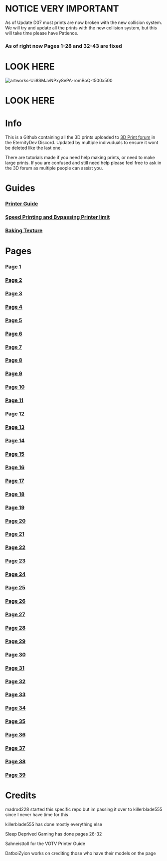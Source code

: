 # NOTICE VERY IMPORTANT
As of Update D07 most prints are now broken with the new collision system. We will try and update all the prints with the new collision system, but this will take time please have Patience.
### As of right now Pages 1-28 and 32-43 are fixed


# LOOK HERE
![artworks-Uii8SMJvNPxy8ePA-romBoQ-t500x500](https://github.com/madrod228/voicesoftheprinter/assets/9602000/93612c5d-ecf8-44c9-bb14-235805336cf2)
# LOOK HERE


# Info
This is a Github containing all the 3D prints uploaded to [3D Print forum](https://discord.com/channels/512287844258021376/1132040858343059638) in the EternityDev Discord. Updated by multiple indivuduals to ensure it wont be deleted like the last one.

There are tutorials made if you need help making prints, or need to make large prints. If you are confused and still need help please feel free to ask in the 3D forum as multiple people can assist you.
# Guides
### [Printer Guide](https://github.com/madrod228/voicesoftheprinter/blob/main/Guide-VOTV%20Printer.md)
### [Speed Printing and Bypassing Printer limit](https://github.com/madrod228/voicesoftheprinter/blob/main/Guide-Bypass%20Limit%20and%20Speedprinting.md)
### [Baking Texture](https://github.com/madrod228/voicesoftheprinter/blob/main/Guide-How%20to%20bake%20textures%20in%20Blender.md)

# Pages
### [Page 1](https://github.com/madrod228/voicesoftheprinter/blob/main/Page%20001.md)
### [Page 2](https://github.com/madrod228/voicesoftheprinter/blob/main/Page%20002.md)
### [Page 3](https://github.com/madrod228/voicesoftheprinter/blob/main/Page%20003.md)
### [Page 4](https://github.com/madrod228/voicesoftheprinter/blob/main/Page%20004.md)
### [Page 5](https://github.com/madrod228/voicesoftheprinter/blob/main/Page%20005.md)
### [Page 6](https://github.com/madrod228/voicesoftheprinter/blob/main/Page%20006.md)
### [Page 7](https://github.com/madrod228/voicesoftheprinter/blob/main/Page%20007.md)
### [Page 8](https://github.com/madrod228/voicesoftheprinter/blob/main/Page%20008.md)
### [Page 9](https://github.com/madrod228/voicesoftheprinter/blob/main/Page%20009.md)
### [Page 10](https://github.com/madrod228/voicesoftheprinter/blob/main/Page%20010.md)
### [Page 11](https://github.com/madrod228/voicesoftheprinter/blob/main/Page%20011.md)
### [Page 12](https://github.com/madrod228/voicesoftheprinter/blob/main/Page%20012.md)
### [Page 13](https://github.com/madrod228/voicesoftheprinter/blob/main/Page%20013.md)
### [Page 14](https://github.com/madrod228/voicesoftheprinter/blob/main/Page%20014.md)
### [Page 15](https://github.com/madrod228/voicesoftheprinter/blob/main/Page%20015.md)
### [Page 16](https://github.com/madrod228/voicesoftheprinter/blob/main/Page%20016.md)
### [Page 17](https://github.com/madrod228/voicesoftheprinter/blob/main/Page%20017.md)
### [Page 18](https://github.com/madrod228/voicesoftheprinter/blob/main/Page%20018.md)
### [Page 19](https://github.com/madrod228/voicesoftheprinter/blob/main/Page%20019.md)
### [Page 20](https://github.com/madrod228/voicesoftheprinter/blob/main/Page%20020.md)
### [Page 21](https://github.com/madrod228/voicesoftheprinter/blob/main/Page%20021.md)
### [Page 22](https://github.com/madrod228/voicesoftheprinter/blob/main/Page%20022.md)
### [Page 23](https://github.com/madrod228/voicesoftheprinter/blob/main/Page%20023.md)
### [Page 24](https://github.com/madrod228/voicesoftheprinter/blob/main/Page%20024.md)
### [Page 25](https://github.com/madrod228/voicesoftheprinter/blob/main/Page%20025.md)
### [Page 26](https://github.com/madrod228/voicesoftheprinter/blob/main/Page%20026.md)
### [Page 27](https://github.com/madrod228/voicesoftheprinter/blob/main/Page%20027.md)
### [Page 28](https://github.com/madrod228/voicesoftheprinter/blob/main/Page%20028.md)
### [Page 29](https://github.com/madrod228/voicesoftheprinter/blob/main/Page%20029.md)
### [Page 30](https://github.com/madrod228/voicesoftheprinter/blob/main/Page%20030.md)
### [Page 31](https://github.com/madrod228/voicesoftheprinter/blob/main/Page%20031.md)
### [Page 32](https://github.com/madrod228/voicesoftheprinter/blob/main/Page%20032.md)
### [Page 33](https://github.com/madrod228/voicesoftheprinter/blob/main/Page%20033.md)
### [Page 34](https://github.com/madrod228/voicesoftheprinter/blob/main/Page%20034.md)
### [Page 35](https://github.com/madrod228/voicesoftheprinter/blob/main/Page%20035.md)
### [Page 36](https://github.com/madrod228/voicesoftheprinter/blob/main/Page%20036.md)
### [Page 37](https://github.com/madrod228/voicesoftheprinter/blob/main/Page%20037.md)
### [Page 38](https://github.com/madrod228/voicesoftheprinter/blob/main/Page%20038.md)
### [Page 39](https://github.com/madrod228/voicesoftheprinter/blob/main/Page%20039.md)
# Credits
madrod228 started this specific repo but im passing it over to killerblade555 since I never have time for this

killerblade555 has done mostly everything else

Sleep Deprived Gaming has done pages 26-32

Sahneisttoll for the VOTV Printer Guide

DatboiZyion works on crediting those who have their models on the page
